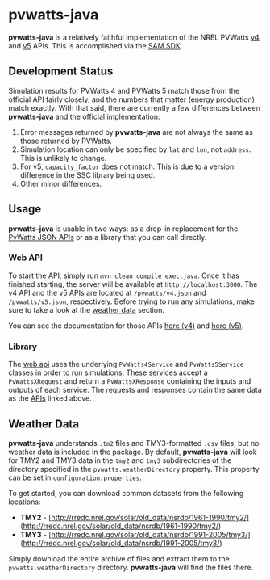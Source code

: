 # pvwatts-java

**pvwatts-java** is a relatively faithful implementation of the NREL PVWatts [v4](https://developer.nrel.gov/docs/solar/pvwatts-v4/) and [v5](https://developer.nrel.gov/docs/solar/pvwatts-v5/) APIs. This is accomplished via the [SAM SDK](https://sam.nrel.gov/sdk).

## Development Status
Simulation results for PVWatts 4 and PVWatts 5 match those from the official API fairly closely, and the numbers that matter (energy production) match exactly. With that said, there are currently a few differences between **pvwatts-java** and the official implementation:

  1. Error messages returned by **pvwatts-java** are not always the same as 
     those returned by PVWatts.
  2. Simulation location can only be specified by `lat` and `lon`, not
     `address`. This is unlikely to change.
  3. For v5, `capacity_factor` does not match. This is due to a version
     difference in the SSC library being used.
  4. Other minor differences.

## Usage
**pvwatts-java** is usable in two ways: as a drop-in replacement for the [PvWatts JSON APIs](https://developer.nrel.gov/docs/solar/) or as a library that you can call directly.

### Web API
To start the API, simply run `mvn clean compile exec:java`. Once it has finished starting, the server will be available at `http://localhost:3000`. The v4 API and the v5 APIs are located at `/pvwatts/v4.json` and `/pvwatts/v5.json`, respectively. Before trying to run any simulations, make sure to take a look at the [weather data](#weather-data) section.

You can see the documentation for those APIs [here (v4)](https://developer.nrel.gov/docs/solar/pvwatts-v4/) and [here (v5)](https://developer.nrel.gov/docs/solar/pvwatts-v5/).

### Library
The [web api](#web-api) uses the underlying `PvWatts4Service` and `PvWatts5Service` classes in order to run simulations. These services accept a `PvWattsXRequest` and return a `PvWattsXResponse` containing the inputs and outputs of each service. The requests and responses contain the same data as the [APIs](#web-api) linked above.

## Weather Data
**pvwatts-java** understands `.tm2` files and TMY3-formatted `.csv` files, but no weather data is included in the package. By default, **pvwatts-java** will look for TMY2 and TMY3 data in the `tmy2` and `tmy3` subdirectories of the directory specified in the `pvwatts.weatherDirectory` property. This property can be set in `configuration.properties`.

To get started, you can download common datasets from the following locations:

  * **TMY2** - [http://rredc.nrel.gov/solar/old_data/nsrdb/1961-1990/tmy2/]
    (http://rredc.nrel.gov/solar/old_data/nsrdb/1961-1990/tmy2/)
  * **TMY3** - [http://rredc.nrel.gov/solar/old_data/nsrdb/1991-2005/tmy3/]
    (http://rredc.nrel.gov/solar/old_data/nsrdb/1991-2005/tmy3/)

Simply download the entire archive of files and extract them to the `pvwatts.weatherDirectory` directory. **pvwatts-java** will find the files there.

